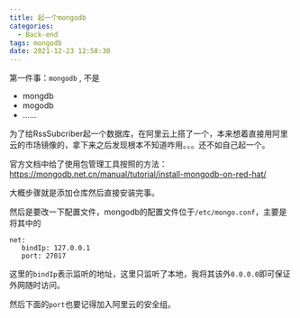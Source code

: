 ```yaml
---
title: 起一个mongodb
categories:
  - Back-end
tags: mongodb
date: 2021-12-23 12:58:30
---
```


第一件事：`mongodb` , 不是

- mongdb
- mogodb
- ......

为了给RssSubcriber起一个数据库，在阿里云上搭了一个，本来想着直接用阿里云的市场镜像的，拿下来之后发现根本不知道咋用。。。还不如自己起一个。

官方文档中给了使用包管理工具按照的方法：<https://mongodb.net.cn/manual/tutorial/install-mongodb-on-red-hat/>

大概步骤就是添加仓库然后直接安装完事。

然后是要改一下配置文件，mongodb的配置文件位于`/etc/mongo.conf`，主要是将其中的

```
net:
   bindIp: 127.0.0.1
   port: 27017
```

这里的`bindIp`表示监听的地址，这里只监听了本地，我将其该外`0.0.0.0`即可保证外网随时访问。

然后下面的`port`也要记得加入阿里云的安全组。
